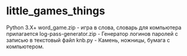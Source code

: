 # little_games_things
Python 3.X+
word_game.zip - игра в слова, словарь для компьютера прилагается
log-pass-generator.zip - Генератор логинов паролей с записью в текстовый файл
knb.py - Камень, ножницы, бумага с компьютером.
